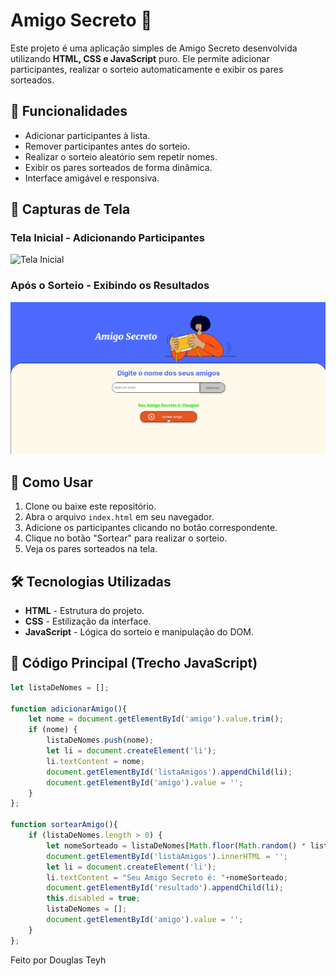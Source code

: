 # Amigo Secreto 🎁

Este projeto é uma aplicação simples de Amigo Secreto desenvolvida utilizando **HTML, CSS e JavaScript** puro. Ele permite adicionar participantes, realizar o sorteio automaticamente e exibir os pares sorteados.

## 📌 Funcionalidades

- Adicionar participantes à lista.
- Remover participantes antes do sorteio.
- Realizar o sorteio aleatório sem repetir nomes.
- Exibir os pares sorteados de forma dinâmica.
- Interface amigável e responsiva.

## 📸 Capturas de Tela

### Tela Inicial - Adicionando Participantes
![Tela Inicial](./screenshots/telainicial.png)

### Após o Sorteio - Exibindo os Resultados
![Resultado do Sorteio](./screenshotsREADME/sorteado.png)

## 🚀 Como Usar

1. Clone ou baixe este repositório.
2. Abra o arquivo `index.html` em seu navegador.
3. Adicione os participantes clicando no botão correspondente.
4. Clique no botão "Sortear" para realizar o sorteio.
5. Veja os pares sorteados na tela.

## 🛠️ Tecnologias Utilizadas

- **HTML** - Estrutura do projeto.
- **CSS** - Estilização da interface.
- **JavaScript** - Lógica do sorteio e manipulação do DOM.

## 📄 Código Principal (Trecho JavaScript)
```javascript
let listaDeNomes = [];

function adicionarAmigo(){
    let nome = document.getElementById('amigo').value.trim();
    if (nome) {
        listaDeNomes.push(nome);
        let li = document.createElement('li');
        li.textContent = nome;
        document.getElementById('listaAmigos').appendChild(li);
        document.getElementById('amigo').value = '';
    }
};

function sortearAmigo(){
    if (listaDeNomes.length > 0) {
        let nomeSorteado = listaDeNomes[Math.floor(Math.random() * listaDeNomes.length)];
        document.getElementById('listaAmigos').innerHTML = '';
        let li = document.createElement('li');
        li.textContent = "Seu Amigo Secreto é: "+nomeSorteado;
        document.getElementById('resultado').appendChild(li);
        this.disabled = true;
        listaDeNomes = [];
        document.getElementById('amigo').value = '';
    }
};
```
Feito por Douglas Teyh

